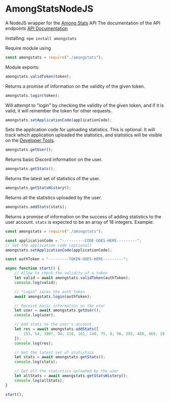 # AmongStatsNodeJS
A NodeJS wrapper for the [Among Stats](https://amongstats.net/) API
The documentation of the API endpoints [API Documentation](https://amongstats.net/api-documentation/)

Installing:
```npm install amongstats```

Require module using
```javascript
const amongstats = require("./amongstats");
```

Module exports:

```javascript
amongstats.validToken(token);
```
Returns a promise of information on the validity of the given token.

```javascript
amongstats.login(token);
```
Will attempt to "login" by checking the validity of the given token, and if it is valid, it will remember the token for other requests.

```javascript
amongstats.setApplicationCode(applicationCode);
```
Sets the application code for uploading statistics. This is optional. It will track which application uploaded the statistics, and statistics will be visible on the [Developer Tools](https://test.amongstats.net/developer/applications/).

```javascript
amongstats.getUser();
```
Returns basic Discord information on the user.

```javascript
amongstats.getStats();
```
Returns the latest set of statistics of the user.

```javascript
amongstats.getStatsHistory();
```
Returns all the statistics uploaded by the user.

```javascript
amongstats.addStats(stats);
```
Returns a promise of information on the success of adding statistics to the user account. ``stats`` is expected to be an array of 18 integers. Example:

```javascript
const amongstats = require("./amongstats");

const applicationCode = "----------CODE-GOES-HERE---------";
// Set the application code (optional)
amongstats.setApplicationCode(applicationCode);

const authToken = "---------TOKEN-GOES-HERE---------";

async function start() {
    // Allow to check the validity of a token
    let valid = await amongstats.validToken(authToken);
    console.log(valid);

    // "Login" saves the auth token
    await amongstats.login(authToken);

    // Receive basic information on the user
    let user = await amongstats.getUser();
    console.log(user);

    // Add stats to the user's account
    let res = await amongstats.addStats([
        153, 54, 1807, 94, 218, 161, 140, 75, 8, 96, 392, 488, 469, 10, 26, 4, 245, 39,
    ]);
    console.log(res);

    // Get the latest set of statistics
    let stats = await amongstats.getStats();
    console.log(stats);

    // Get all the statistics uploaded by the user
    let allStats = await amongstats.getStatsHistory();
    console.log(allStats);
}

start();
